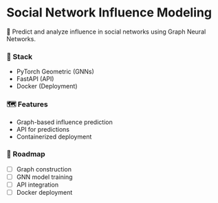# Social Network Influence Modeling

🚀 Predict and analyze influence in social networks using Graph Neural Networks.

### 🔧 Stack
- PyTorch Geometric (GNNs)
- FastAPI (API)
- Docker (Deployment)

### 🗺️ Features
- Graph-based influence prediction
- API for predictions
- Containerized deployment

### 📌 Roadmap
- [ ] Graph construction
- [ ] GNN model training
- [ ] API integration
- [ ] Docker deployment
